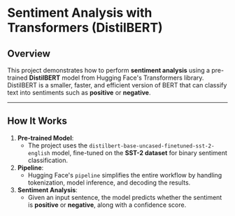 # Sentiment Analysis with Transformers (DistilBERT)

## **Overview**
This project demonstrates how to perform **sentiment analysis** using a pre-trained **DistilBERT** model from Hugging Face's Transformers library. DistilBERT is a smaller, faster, and efficient version of BERT that can classify text into sentiments such as **positive** or **negative**.

---

## **How It Works**
1. **Pre-trained Model**:
   - The project uses the `distilbert-base-uncased-finetuned-sst-2-english` model, fine-tuned on the **SST-2 dataset** for binary sentiment classification.
2. **Pipeline**:
   - Hugging Face's `pipeline` simplifies the entire workflow by handling tokenization, model inference, and decoding the results.
3. **Sentiment Analysis**:
   - Given an input sentence, the model predicts whether the sentiment is **positive** or **negative**, along with a confidence score.


